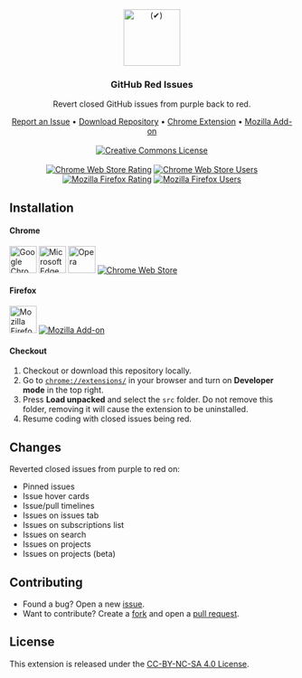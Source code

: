 <div align="center">
    <a href="https://github.com/Katsute/GitHub-Red-Issues#readme">
        <img src="https://raw.githubusercontent.com/Katsute/GitHub-Red-Issues/main/assets/icon.png" width=100 alt="(✔)">
    </a>
    <h3>GitHub Red Issues</h3>
    <p>Revert closed GitHub issues from purple back to red.</p>
    <div>
        <a href="https://github.com/Katsute/GitHub-Red-Issues/issues">Report an Issue</a>
        •
        <a href="https://github.com/Katsute/GitHub-Red-Issues/archive/refs/heads/main.zip">Download Repository</a>
        •
        <a href="https://chrome.google.com/webstore/detail/github-red-issues/kjbbjibfgnnfdeabgmbieapkhpojikpc">Chrome Extension</a>
        •
        <a href="https://addons.mozilla.org/firefox/addon/github-red-issues">Mozilla Add-on</a>
    </div>
    <br>
    <div>
        <a href="http://creativecommons.org/licenses/by-nc-sa/4.0/"><img src="https://i.creativecommons.org/l/by-nc-sa/4.0/88x31.png" alt="Creative Commons License"></a>
        <br><br>
        <a href="https://chrome.google.com/webstore/detail/github-red-issues/kjbbjibfgnnfdeabgmbieapkhpojikpc"><img src="https://img.shields.io/chrome-web-store/stars/kjbbjibfgnnfdeabgmbieapkhpojikpc?label=Chrome&style=flat-square" alt="Chrome Web Store Rating"></a>
        <a href="https://chrome.google.com/webstore/detail/github-red-issues/kjbbjibfgnnfdeabgmbieapkhpojikpc"><img src="https://img.shields.io/chrome-web-store/users/kjbbjibfgnnfdeabgmbieapkhpojikpc?label=Chrome&style=flat-square" alt="Chrome Web Store Users"></a>
        <a href="https://addons.mozilla.org/firefox/addon/github-red-issues"><img src="https://img.shields.io/amo/stars/github-red-issues?label=Firefox&style=flat-square" alt="Mozilla Firefox Rating"></a>
        <a href="https://addons.mozilla.org/firefox/addon/github-red-issues"><img src="https://img.shields.io/amo/users/github-red-issues?label=Firefox&style=flat-square" alt="Mozilla Firefox Users"></a>
    </div>
</div>

## Installation

#### Chrome

<a href="https://chrome.google.com/webstore/detail/github-red-issues/kjbbjibfgnnfdeabgmbieapkhpojikpc"><img src="https://raw.githubusercontent.com/Katsute/GitHub-Red-Issues/main/assets/chrome.svg" width="48" alt="Google Chrome"></a>
<a href="https://chrome.google.com/webstore/detail/github-red-issues/kjbbjibfgnnfdeabgmbieapkhpojikpc"><img src="https://raw.githubusercontent.com/Katsute/GitHub-Red-Issues/main/assets/edge.svg" width="48" alt="Microsoft Edge"></a>
<a href="https://chrome.google.com/webstore/detail/github-red-issues/kjbbjibfgnnfdeabgmbieapkhpojikpc"><img src="https://raw.githubusercontent.com/Katsute/GitHub-Red-Issues/main/assets/opera.svg" width="48" alt="Opera"></a>
[![Chrome Web Store](https://img.shields.io/chrome-web-store/v/kjbbjibfgnnfdeabgmbieapkhpojikpc?label=%20&style=flat-square)](https://chrome.google.com/webstore/detail/github-red-issues/kjbbjibfgnnfdeabgmbieapkhpojikpc)

#### Firefox

<a href="https://addons.mozilla.org/firefox/addon/github-red-issues"><img src="https://raw.githubusercontent.com/Katsute/GitHub-Red-Issues/main/assets/firefox.svg" width="48" alt="Mozilla Firefox"></a>
[![Mozilla Add-on](https://img.shields.io/amo/v/github-red-issues?label=%20&style=flat-square)](https://addons.mozilla.org/firefox/addon/github-red-issues)

#### Checkout

1. Checkout or download this repository locally.
2. Go to [`chrome://extensions/`](chrome://extensions/) in your browser and turn on **Developer mode** in the top right.
3. Press **Load unpacked** and select the `src` folder. Do not remove this folder, removing it will cause the extension to be uninstalled.
4. Resume coding with closed issues being red.

## Changes

Reverted closed issues from purple to red on:

- Pinned issues
- Issue hover cards
- Issue/pull timelines
- Issues on issues tab
- Issues on subscriptions list
- Issues on search
- Issues on projects
- Issues on projects (beta)

## Contributing

- Found a bug? Open a new [issue](https://github.com/Katsute/GitHub-Red-Issues/issues).
- Want to contribute? Create a [fork](https://github.com/Katsute/GitHub-Red-Issues/fork) and open a [pull request](https://github.com/Katsute/GitHub-Red-Issues/pulls).

## License

This extension is released under the [CC-BY-NC-SA 4.0 License](https://github.com/Katsute/GitHub-Red-Issues/blob/main/LICENSE).